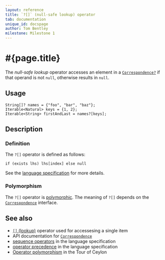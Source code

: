 ```yaml
---
layout: reference
title: `?[]` (null-safe lookup) operator
tab: documentation
unique_id: docspage
author: Tom Bentley
milestone: Milestone 1
---
```


# #{page.title}

The *null-safe lookup* operator accesses an element in a 
[`Correspondence?`](#{site.urls.apidoc}/ceylon/language/interface_Correspondence.html) if that operand is 
not `null`, otherwise results in `null`.

## Usage 

    String[]? names = {"foo", "bar", "baz"};
    Iterable<Natural> keys = {1, 2};
    Iterable<String> firstAndLast = names?[keys];

## Description

### Definition

The `?[]` operator is defined as follows:

    if (exists lhs) lhs[index] else null	

See the [language specification](#{site.urls.spec}#listmap) for 
more details.

### Polymorphism

The `?[]` operator is [polymorphic](/documentation/reference/operator/operator-polymorphism). 
The meaning of `?[]` depends on the 
[`Correspondence`](#{site.urls.apidoc}/ceylon/language/interface_Correspondence.html) 
interface.

## See also

* [`[]` (lookup)](../lookup) operator used for accessesing a single item
* API documentation for [`Correspondence`](#{site.urls.apidoc}/ceylon/language/interface_Correspondence.html)
* [sequence operators](#{site.urls.spec}#listmap) in the 
  language specification
* [operator precedence](#{site.urls.spec}#operatorprecedence) in the 
  language specification
* [Operator polymorphism](/documentation/tour/language-module/#operator_polymorphism) 
  in the Tour of Ceylon

